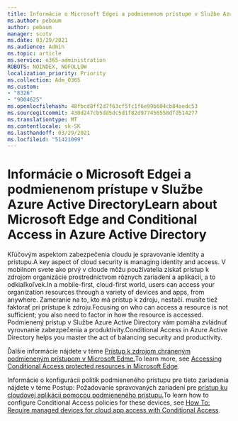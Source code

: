 ```yaml
---
title: Informácie o Microsoft Edgei a podmienenom prístupe v Službe Azure Active Directory
ms.author: pebaum
author: pebaum
manager: scotv
ms.date: 03/29/2021
ms.audience: Admin
ms.topic: article
ms.service: o365-administration
ROBOTS: NOINDEX, NOFOLLOW
localization_priority: Priority
ms.collection: Adm_O365
ms.custom:
- "8326"
- "9004625"
ms.openlocfilehash: 48fbcd8ff2d7f63cf5fc1f6e99b604cb84aedc53
ms.sourcegitcommit: 430d247cb5dd5dc5d1f82d977456558dfd514277
ms.translationtype: MT
ms.contentlocale: sk-SK
ms.lasthandoff: 03/29/2021
ms.locfileid: "51421099"
---
```

# <a name="learn-about-microsoft-edge-and-conditional-access-in-azure-active-directory"></a><span data-ttu-id="2fd93-102">Informácie o Microsoft Edgei a podmienenom prístupe v Službe Azure Active Directory</span><span class="sxs-lookup"><span data-stu-id="2fd93-102">Learn about Microsoft Edge and Conditional Access in Azure Active Directory</span></span>

<span data-ttu-id="2fd93-103">Kľúčovým aspektom zabezpečenia cloudu je spravovanie identity a prístupu.</span><span class="sxs-lookup"><span data-stu-id="2fd93-103">A key aspect of cloud security is managing identity and access.</span></span> <span data-ttu-id="2fd93-104">V mobilnom svete ako prvý v cloude môžu používatelia získať prístup k zdrojom organizácie prostredníctvom rôznych zariadení a aplikácií, a to odkiaľkoľvek.</span><span class="sxs-lookup"><span data-stu-id="2fd93-104">In a mobile-first, cloud-first world, users can access your organization resources through a variety of devices and apps, from anywhere.</span></span> <span data-ttu-id="2fd93-105">Zameranie na to, kto má prístup k zdroju, nestačí. musíte tiež faktorať pri prístupe k zdroju.</span><span class="sxs-lookup"><span data-stu-id="2fd93-105">Focusing on who can access a resource is not sufficient; you also need to factor in how the resource is accessed.</span></span> <span data-ttu-id="2fd93-106">Podmienený prístup v Službe Azure Active Directory vám pomáha zvládnuť vyrovnanie zabezpečenia a produktivity.</span><span class="sxs-lookup"><span data-stu-id="2fd93-106">Conditional Access in Azure Active Directory helps you master the act of balancing security and productivity.</span></span>

<span data-ttu-id="2fd93-107">Ďalšie informácie nájdete v téme [Prístup k zdrojom chráneným podmieneným prístupom v Microsoft Edme.](https://go.microsoft.com/fwlink/?linkid=2152158)</span><span class="sxs-lookup"><span data-stu-id="2fd93-107">To learn more, see [Accessing Conditional Access protected resources in Microsoft Edge](https://go.microsoft.com/fwlink/?linkid=2152158).</span></span>

<span data-ttu-id="2fd93-108">Informácie o konfigurácii politík podmieneného prístupu pre tieto zariadenia nájdete v téme Postup: Požadovanie spravovaných zariadení pre [prístup ku cloudovej aplikácii pomocou podmieneného prístupu.](https://go.microsoft.com/fwlink/?linkid=2137682)</span><span class="sxs-lookup"><span data-stu-id="2fd93-108">To learn how to configure Conditional Access policies for these devices, see [How To: Require managed devices for cloud app access with Conditional Access](https://go.microsoft.com/fwlink/?linkid=2137682).</span></span>